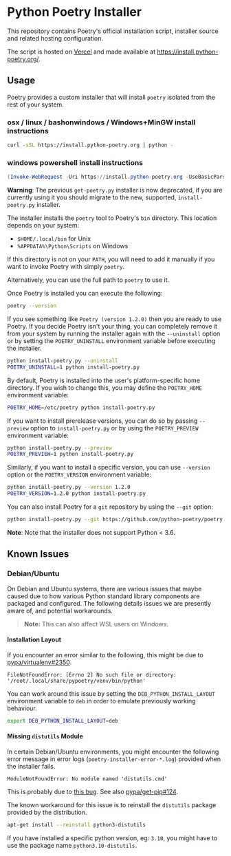 # Python Poetry Installer
This repository contains Poetry's official installation script, installer source and
related hosting configuration.

The script is hosted on [Vercel](https://vercel.com/) and made available at
https://install.python-poetry.org/.

## Usage

Poetry provides a custom installer that will install `poetry` isolated
from the rest of your system.

### osx / linux / bashonwindows / Windows+MinGW install instructions
```bash
curl -sSL https://install.python-poetry.org | python -
```
### windows powershell install instructions
```powershell
(Invoke-WebRequest -Uri https://install.python-poetry.org -UseBasicParsing).Content | python -
```

**Warning**: The previous `get-poetry.py` installer is now deprecated, if you are currently using it
you should migrate to the new, supported, `install-poetry.py` installer.

The installer installs the `poetry` tool to Poetry's `bin` directory. This location depends on your system:

- `$HOME/.local/bin` for Unix
- `%APPDATA%\Python\Scripts` on Windows

If this directory is not on your `PATH`, you will need to add it manually
if you want to invoke Poetry with simply `poetry`.

Alternatively, you can use the full path to `poetry` to use it.

Once Poetry is installed you can execute the following:

```bash
poetry --version
```

If you see something like `Poetry (version 1.2.0)` then you are ready to use Poetry.
If you decide Poetry isn't your thing, you can completely remove it from your system
by running the installer again with the `--uninstall` option or by setting
the `POETRY_UNINSTALL` environment variable before executing the installer.

```bash
python install-poetry.py --uninstall
POETRY_UNINSTALL=1 python install-poetry.py
```

By default, Poetry is installed into the user's platform-specific home directory.
If you wish to change this, you may define the `POETRY_HOME` environment variable:

```bash
POETRY_HOME=/etc/poetry python install-poetry.py
```

If you want to install prerelease versions, you can do so by passing `--preview` option to `install-poetry.py`
or by using the `POETRY_PREVIEW` environment variable:

```bash
python install-poetry.py --preview
POETRY_PREVIEW=1 python install-poetry.py
```

Similarly, if you want to install a specific version, you can use `--version` option or the `POETRY_VERSION`
environment variable:

```bash
python install-poetry.py --version 1.2.0
POETRY_VERSION=1.2.0 python install-poetry.py
```

You can also install Poetry for a `git` repository by using the `--git` option:

```bash
python install-poetry.py --git https://github.com/python-poetry/poetry.git@master
````

**Note**: Note that the installer does not support Python < 3.6.


## Known Issues

### Debian/Ubuntu

On Debian and Ubuntu systems, there are various issues that maybe caused due to how
various Python standard library components are packaged and configured. The following
details issues we are presently aware of, and potential workarounds.

> **Note:** This can also affect WSL users on Windows.

#### Installation Layout
If you encounter an error similar to the following, this might be due to
[pypa/virtualenv#2350](https://github.com/pypa/virtualenv/issues/2350).

```console
FileNotFoundError: [Errno 2] No such file or directory: '/root/.local/share/pypoetry/venv/bin/python'
```

You can work around this issue by setting the `DEB_PYTHON_INSTALL_LAYOUT` environment
variable to `deb` in order to emulate previously working behaviour.

```sh
export DEB_PYTHON_INSTALL_LAYOUT=deb
```

#### Missing `distutils` Module

In certain Debian/Ubuntu environments, you might encounter the following error message
in error logs (`poetry-installer-error-*.log`) provided when the installer fails.

```console
ModuleNotFoundError: No module named 'distutils.cmd'
```

This is probably due to [this bug](https://bugs.launchpad.net/ubuntu/+source/python3.10/+bug/1940705).
See also [pypa/get-pip#124](https://github.com/pypa/get-pip/issues/124).

The known workaround for this issue is to reinstall the `distutils` package provided by
the distribution.

```sh
apt-get install --reinstall python3-distutils
```

If you have installed a specific python version, eg: `3.10`, you might have to use the
package name `python3.10-distutils`.
